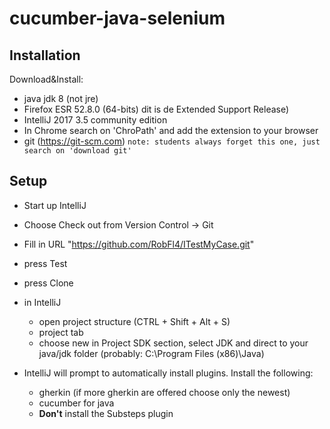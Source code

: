 cucumber-java-selenium
==================

## Installation

Download&Install:
- java jdk 8 (not jre) 
- Firefox ESR 52.8.0 (64-bits) dit is de Extended Support Release)
- IntelliJ 2017 3.5 community edition 
- In Chrome search on 'ChroPath' and add the extension to your browser
- git (https://git-scm.com) `note: students always forget this one, just search on 'download git'`



## Setup

- Start up IntelliJ
- Choose Check out from Version Control -> Git
- Fill in URL "https://github.com/RobFl4/ITestMyCase.git"
- press Test
- press Clone

- in IntelliJ
  - open project structure (CTRL + Shift + Alt + S)
  - project tab
  - choose new in Project SDK section, select JDK and direct to your java/jdk folder (probably: C:\Program Files (x86)\Java)

- IntelliJ will prompt to automatically install plugins. Install the following: 
  - gherkin (if more gherkin are offered choose only the newest)
  - cucumber for java
  - <b>Don't</b> install the Substeps plugin



